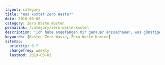 ```yaml
---
layout: category
title: "Was kostet Zero Waste?"
date: 2016-09-02
category: Zero Waste Kosten
permalink: /category/zero-waste-kosten
description: "Ich habe angefangen mir genauer anzuschauen, was günstige Alternativen für den Einstieg in in das müllarme Einkaufen sind und wo du etwas tiefer in die Tasche greifen musst."
keywords: [Kosten Zero Waste, Zero Waste Kosten]
sitemap:
  priority: 0.7
  changefreq: weekly
  lastmod: 2019-03-01
---
```

